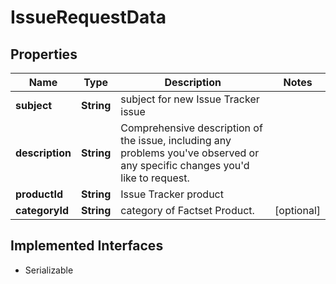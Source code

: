 

# IssueRequestData


## Properties

Name | Type | Description | Notes
------------ | ------------- | ------------- | -------------
**subject** | **String** | subject for new Issue Tracker issue | 
**description** | **String** | Comprehensive description of the issue, including any problems you&#39;ve observed or any specific changes you&#39;d like to request. | 
**productId** | **String** | Issue Tracker product  | 
**categoryId** | **String** | category of Factset Product.  |  [optional]


## Implemented Interfaces

* Serializable


